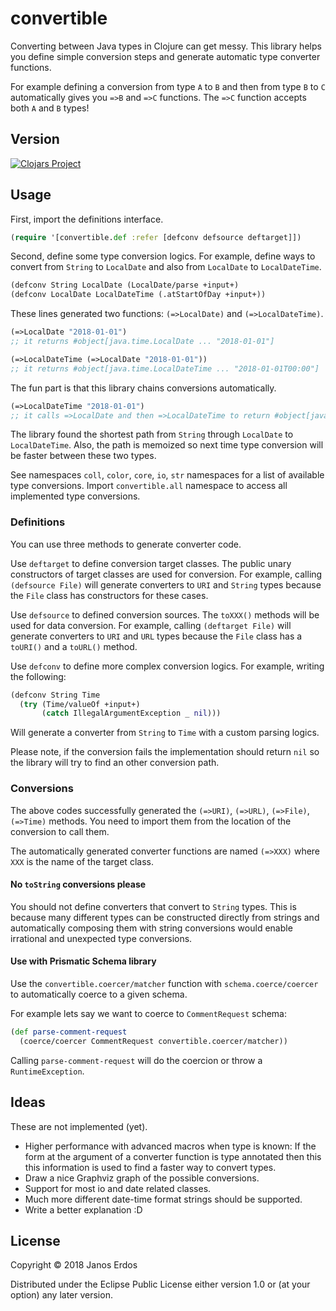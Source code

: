 # convertible

Converting between Java types in Clojure can get messy. This library helps you
define simple conversion steps and generate automatic type converter functions.

For example defining a conversion from type `A` to `B` and then from type `B` to `C` automatically
gives you `=>B` and `=>C` functions. The `=>C` function accepts both `A` and `B` types!

## Version

[![Clojars Project](https://img.shields.io/clojars/v/io.github.erdos/convertible.svg)](https://clojars.org/io.github.erdos/convertible)


## Usage

First, import the definitions interface.

``` clojure
(require '[convertible.def :refer [defconv defsource deftarget]])
```

Second, define some type conversion logics. For example, define ways to convert from `String` to `LocalDate` and also from `LocalDate` to `LocalDateTime`.

``` clojure
(defconv String LocalDate (LocalDate/parse +input+)
(defconv LocalDate LocalDateTime (.atStartOfDay +input+))
```

These lines generated two functions: `(=>LocalDate)` and `(=>LocalDateTime)`.

``` clojure
(=>LocalDate "2018-01-01")
;; it returns #object[java.time.LocalDate ... "2018-01-01"]

(=>LocalDateTime (=>LocalDate "2018-01-01"))
;; it returns #object[java.time.LocalDateTime ... "2018-01-01T00:00"]
```

The fun part is that this library chains conversions automatically.

``` clojure
(=>LocalDateTime "2018-01-01")
;; it calls =>LocalDate and then =>LocalDateTime to return #object[java.time.LocalDateTime ... "2018-01-01T00:00"]
```

The library found the shortest path from `String` through `LocalDate` to `LocalDateTime`.
Also, the path is memoized so next time type conversion will be faster between these two types.

See namespaces `coll`, `color`, `core`, `io`, `str` namespaces for a list of available type conversions. Import `convertible.all` namespace to access all implemented type conversions.

### Definitions

You can use three methods to generate converter code.

Use `deftarget` to define conversion target classes. The public unary constructors
of target classes are used for conversion. For example, calling `(defsource File)` will generate converters to `URI` and `String` types because the `File` class has constructors for these cases.

Use `defsource` to defined conversion sources. The `toXXX()` methods will be used
for data conversion. For example, calling `(deftarget File)` will generate converters to `URI` and `URL` types
because the `File` class has a `toURI()` and a `toURL()` method.

Use `defconv` to define more complex conversion logics. For example, writing the following:

``` clojure
(defconv String Time
  (try (Time/valueOf +input+)
       (catch IllegalArgumentException _ nil)))
```

Will generate a converter from `String` to `Time` with a custom parsing logics.

Please note, if the conversion fails the implementation should return `nil` so the library will
try to find an other conversion path.

### Conversions

The above codes successfully generated the `(=>URI)`, `(=>URL)`, `(=>File)`, `(=>Time)` methods.
You need to import them from the location of the conversion to call them.

The automatically generated converter functions are named `(=>XXX)` where `XXX` is the name of the
target class.

#### No `toString` conversions please

You should not define converters that convert to `String` types. This is because
many different types can be constructed directly from strings and automatically
composing them with string conversions would enable irrational and unexpected
type conversions.

#### Use with Prismatic Schema library

Use the `convertible.coercer/matcher` function with `schema.coerce/coercer`
to automatically coerce to a given schema.

For example lets say we want to coerce to `CommentRequest` schema:

``` clojure
(def parse-comment-request
  (coerce/coercer CommentRequest convertible.coercer/matcher))
```

Calling `parse-comment-request` will do the coercion or throw a `RuntimeException`.

## Ideas

These are not implemented (yet).

- Higher performance with advanced macros when type is known: If the form at the
argument of a converter function is type annotated then this this information is
used to find a faster way to convert types.
- Draw a nice Graphviz graph of the possible conversions.
- Support for most io and date related classes.
- Much more different date-time format strings should be supported.
- Write a better explanation :D

## License

Copyright © 2018 Janos Erdos

Distributed under the Eclipse Public License either version 1.0 or (at
your option) any later version.
